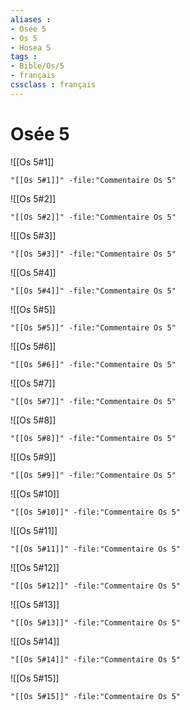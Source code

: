 ```yaml
---
aliases : 
- Osée 5
- Os 5
- Hosea 5
tags : 
- Bible/Os/5
- français
cssclass : français
---
```


# Osée 5

![[Os 5#1]]

```query
"[[Os 5#1]]" -file:"Commentaire Os 5"
```

![[Os 5#2]]

```query
"[[Os 5#2]]" -file:"Commentaire Os 5"
```

![[Os 5#3]]

```query
"[[Os 5#3]]" -file:"Commentaire Os 5"
```

![[Os 5#4]]

```query
"[[Os 5#4]]" -file:"Commentaire Os 5"
```

![[Os 5#5]]

```query
"[[Os 5#5]]" -file:"Commentaire Os 5"
```

![[Os 5#6]]

```query
"[[Os 5#6]]" -file:"Commentaire Os 5"
```

![[Os 5#7]]

```query
"[[Os 5#7]]" -file:"Commentaire Os 5"
```

![[Os 5#8]]

```query
"[[Os 5#8]]" -file:"Commentaire Os 5"
```

![[Os 5#9]]

```query
"[[Os 5#9]]" -file:"Commentaire Os 5"
```

![[Os 5#10]]

```query
"[[Os 5#10]]" -file:"Commentaire Os 5"
```

![[Os 5#11]]

```query
"[[Os 5#11]]" -file:"Commentaire Os 5"
```

![[Os 5#12]]

```query
"[[Os 5#12]]" -file:"Commentaire Os 5"
```

![[Os 5#13]]

```query
"[[Os 5#13]]" -file:"Commentaire Os 5"
```

![[Os 5#14]]

```query
"[[Os 5#14]]" -file:"Commentaire Os 5"
```

![[Os 5#15]]

```query
"[[Os 5#15]]" -file:"Commentaire Os 5"
```

